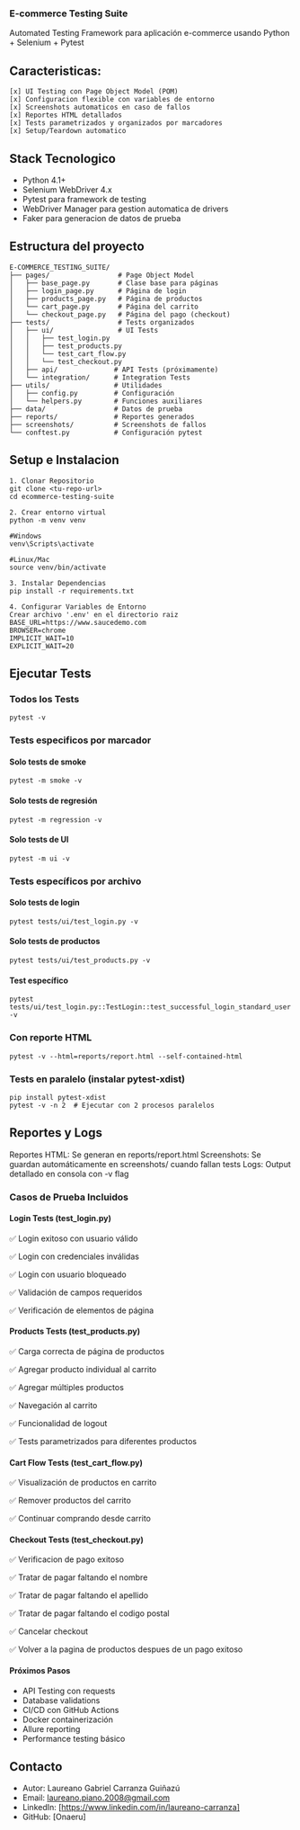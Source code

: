 ###  E-commerce Testing Suite

Automated Testing Framework para aplicación e-commerce usando Python + Selenium + Pytest

## Caracteristicas: 
    [x] UI Testing con Page Object Model (POM)
    [x] Configuracion flexible con variables de entorno
    [x] Screenshots automaticos en caso de fallos
    [x] Reportes HTML detallados
    [x] Tests parametrizados y organizados por marcadores
    [x] Setup/Teardown automatico

## Stack Tecnologico
* Python 4.1+
* Selenium WebDriver 4.x
* Pytest para framework de testing
* WebDriver Manager para gestion automatica de drivers
* Faker para generacion de datos de prueba



## Estructura del proyecto

    E-COMMERCE_TESTING_SUITE/
    ├── pages/                 # Page Object Model
    │   ├── base_page.py       # Clase base para páginas
    │   ├── login_page.py      # Página de login  
    │   ├── products_page.py   # Página de productos
    │   └── cart_page.py       # Página del carrito
    │   └── checkout_page.py   # Página del pago (checkout)
    ├── tests/                 # Tests organizados
    │   ├── ui/                # UI Tests
    │   │   ├── test_login.py
    │   │   ├── test_products.py
    │   │   └── test_cart_flow.py
    │   │   └── test_checkout.py
    │   ├── api/              # API Tests (próximamente)
    │   └── integration/      # Integration Tests
    ├── utils/                # Utilidades
    │   ├── config.py         # Configuración
    │   └── helpers.py        # Funciones auxiliares
    ├── data/                 # Datos de prueba
    ├── reports/              # Reportes generados
    ├── screenshots/          # Screenshots de fallos
    └── conftest.py           # Configuración pytest




## Setup e Instalacion 

    1. Clonar Repositorio
    git clone <tu-repo-url>
    cd ecommerce-testing-suite

    2. Crear entorno virtual
    python -m venv venv

    #Windows
    venv\Scripts\activate

    #Linux/Mac
    source venv/bin/activate

    3. Instalar Dependencias
    pip install -r requirements.txt

    4. Configurar Variables de Entorno
    Crear archivo '.env' en el directorio raiz
    BASE_URL=https://www.saucedemo.com
    BROWSER=chrome
    IMPLICIT_WAIT=10
    EXPLICIT_WAIT=20



## Ejecutar Tests

### Todos los Tests
    pytest -v

### Tests especificos por marcador
#### Solo tests de smoke
    pytest -m smoke -v

#### Solo tests de regresión
    pytest -m regression -v

#### Solo tests de UI
    pytest -m ui -v

### Tests específicos por archivo
#### Solo tests de login
    pytest tests/ui/test_login.py -v

#### Solo tests de productos
    pytest tests/ui/test_products.py -v

#### Test específico
    pytest tests/ui/test_login.py::TestLogin::test_successful_login_standard_user -v

### Con reporte HTML
    pytest -v --html=reports/report.html --self-contained-html

### Tests en paralelo (instalar pytest-xdist)
    pip install pytest-xdist
    pytest -v -n 2  # Ejecutar con 2 procesos paralelos



## Reportes y Logs

Reportes HTML: Se generan en reports/report.html
Screenshots: Se guardan automáticamente en screenshots/ cuando fallan tests
Logs: Output detallado en consola con -v flag


### Casos de Prueba Incluidos
#### Login Tests (test_login.py)

✅ Login exitoso con usuario válido

✅ Login con credenciales inválidas

✅ Login con usuario bloqueado

✅ Validación de campos requeridos

✅ Verificación de elementos de página

#### Products Tests (test_products.py)

✅ Carga correcta de página de productos

✅ Agregar producto individual al carrito

✅ Agregar múltiples productos

✅ Navegación al carrito

✅ Funcionalidad de logout

✅ Tests parametrizados para diferentes productos

#### Cart Flow Tests (test_cart_flow.py)

✅ Visualización de productos en carrito

✅ Remover productos del carrito

✅ Continuar comprando desde carrito

#### Checkout Tests (test_checkout.py)

✅ Verificacion de pago exitoso

✅ Tratar de pagar faltando el nombre

✅ Tratar de pagar faltando el apellido

✅ Tratar de pagar faltando el codigo postal

✅ Cancelar checkout

✅ Volver a la pagina de productos despues de un pago exitoso




#### Próximos Pasos

 - API Testing con requests
 - Database validations
 - CI/CD con GitHub Actions
 - Docker containerización
 - Allure reporting
 - Performance testing básico




## Contacto
* Autor: Laureano Gabriel Carranza Guiñazú
* Email: laureano.piano.2008@gmail.com
* LinkedIn: [https://www.linkedin.com/in/laureano-carranza]
* GitHub: [Onaeru]